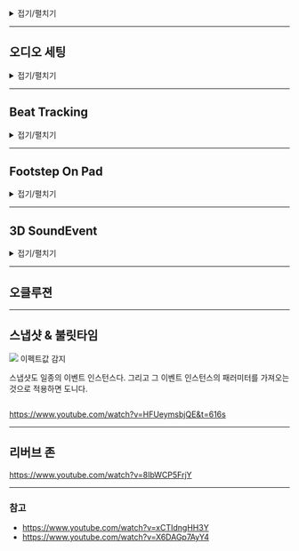 <details style="cursor:pointer">
<summary>접기/펼치기</summary>

<!-- summary 아래 한칸 공백 두어야함 -->
</details>

---

## 오디오 세팅
<details style="cursor:pointer">
<summary>접기/펼치기</summary>

<!-- summary 아래 한칸 공백 두어야함 -->

```cs
using System.Collections;
using System.Collections.Generic;
using UnityEngine;

public class AudioSettings : MonoBehaviour
{
    FMOD.Studio.EventInstance SFXVolumeTestEvent;

    FMOD.Studio.Bus Music;
    FMOD.Studio.Bus SFX;
    FMOD.Studio.Bus Master;
    float MusicVolume = 0.5f;
    float SFXVolume = 0.5f;
    float MasterVolume = 1f;

    private void Awake() {
        Music = FMODUnity.RuntimeManager.GetBus("");
        SFX = FMODUnity.RuntimeManager.GetBus("");
        Master = FMODUnity.RuntimeManager.GetBus("");
        SFXVolumeTestEvent = FMODUnity.RuntimeManager.CreateInstance("");
    }

    private void Update() {
        Music.setVolume(MusicVolume);
        SFX.setVolume(SFXVolume);
        Master.setVolume(MasterVolume);
        //Music.setPaused();
    }

    public void SFXVolumeLevel(float newSFXVolume){
        SFXVolume = newSFXVolume;
        FMOD.Studio.PLAYBACK_STATE PbStage;
        SFXVolumeTestEvent.getPlaybackState(out PbStage);
        if(PbStage != FMOD.Studio.PLAYBACK_STATE.PLAYING){
            SFXVolumeTestEvent.start();
        }
    }
}

```

</details>

---

## Beat Tracking

<details style="cursor:pointer">
<summary>접기/펼치기</summary>

<!-- summary 아래 한칸 공백 두어야함 -->
```cs
using System;
using System.Runtime.InteropServices;

// 콜백 데이터 가져오기
TimelineInfo timelineInfo = null;
GCHandle timelineHandle;

[StructLayout(LayoutKind.Sequential)]
public class TimelineInfo {
    public int currentBeat = 0;
    public FMOD.StringWrapper lastMarker = new FMOD.StringWrapper();
}

[AOT.MonoPInvokeCallback(typeof(FMOD.Studio.EVENT_CALLBACK))]
static FMOD.RESULT BeatEventCallback(FMOD.Studio.EVENT_CALLBACK type, IntPtr instancePtr, IntPtr parameterPtr){
    FMOD.Studio.EventInstance instance = new FMOD.Studio.EventInstance(instancePtr);

    IntPtr timelineInfoPtr;
    FMOD.RESULT result = instance.getUserData(out timelineInfoPtr);

    if(result != FMOD.RESULT.OK){
        Debug.LogError("Timeline Callback error : " + result);
    }
    else if(timelineInfoPtr != IntPtr.Zero){
        GCHandle timelineHandle = GCHandle.FromIntPtr(timelineInfoPtr);
        TimelineInfo timelineInfo = (TimelineInfo)timelineHandle.Target;

        switch(type){
            case FMOD.Studio.EVENT_CALLBACK_TYPE.TIMELINE_BEAT : 
                {

                }
                break;
            case FMOD.Studio.EVENT_CALLBACK_TYPE.TIMELINE_MARKER : 
                {

                }
                break;
        }
    }
    return FMOD.RESULT.OK;
}
```
</details>

---
## Footstep On Pad

<details style="cursor:pointer">
<summary>접기/펼치기</summary>

<!-- summary 아래 한칸 공백 두어야함 -->
```cs
using UnityEngine;

public class Footsteps : MonoBehaviour {
    [FMODUnity.EventRef]
    public string InputFootsteps;
    FMOD.Studio.EventInstance FootstepsEvent;
    FMOD.Studio.ParameterInstance WoodParameter;
    FMOD.Studio.ParameterInstance MetalParameter;
    FMOD.Studio.ParameterInstance GrassParameter;

    bool playerismoving;
    public float walkingspeed;
    private float woodValue;
    private float metalValue;
    private float grassValue;

    void Start(){
        FootstepsEvent = FMODUnity.RuntimeManager.CreateInstance(InputFootsteps);
        FootstepsEvent.getParameter("Wood", out WoodParameter);
        FootstepsEvent.getParameter("Metal", out MetalParameter);
        FootstepsEvent.getParameter("Grass", out GrassParameter);

        InvokeReapeating("CallFootsteps", 0, walkingspeed);
    }
    void Update(){
        WoodParameter.setValue(WoodValue);
        MetalParameter.setValue(MetalValue);
        GrassParameter.setValue(GrassValue);

        PlayerMove();
    }
    void CallFootsteps(){
        if(isMoveing){FootstepsEvent.start();}

    }
    void OnDisable(){playerismoving = false;}
    void OnTriggerStay(Collider MaterialCheck){
        float FadeSpeed = 10f;
        if(MaterialCheck.CompareTag("Wood:Material")){}
        if(MaterialCheck.CompareTag("Metal:Material")){}
        if(MaterialCheck.CompareTag("Grass:Material")){}
    }
}
```
</details>

---

## 3D SoundEvent

<details style="cursor:pointer">
<summary>접기/펼치기</summary>

<!-- summary 아래 한칸 공백 두어야함 -->
```cs
```
</details>

---

## 오클루젼 

---

## 스냅샷 & 불릿타임
<img src="./src/2023-04-26-08-02-50.png">
이펙트값 감지

스냅샷도 일종의 이벤트 인스턴스다.
그리고 그 이벤트 인스턴스의 패러미터를 가져오는것으로 적용하면 도니다.

```cs
```

https://www.youtube.com/watch?v=HFUeymsbjQE&t=616s

---

## 리버브 존

https://www.youtube.com/watch?v=8IbWCP5FrjY

---

### 참고
* https://www.youtube.com/watch?v=xCTIdngHH3Y
* https://www.youtube.com/watch?v=X6DAGp7AyY4


